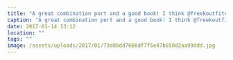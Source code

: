 ```yaml
---
title: "A great combination port and a good book! I think @freekoutfitch @bengreasley @goulddan and @craiglockwood would approve"
caption: "A great combination port and a good book! I think @freekoutfitch @bengreasley @goulddan and @craiglockwood would approve"
date: 2017-01-14 13:12
location: ""
tags: ""
image: /assets/uploads/2017/01/73d86dd7666df7f5e47b650d2aa90ddd.jpg
---
```

